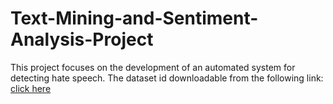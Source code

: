 # Text-Mining-and-Sentiment-Analysis-Project
This project focuses on the development of an automated system for detecting hate speech.
The dataset id downloadable from the following link: [click here](https://github.com/Vicomtech/hate-speech-dataset)
